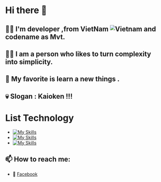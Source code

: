 # Hi there 👋
## 🙋‍♂️ I'm developer ,from VietNam ![Vietnam](https://raw.githubusercontent.com/stevenrskelton/flag-icon/master/png/16/country-4x3/vn.png "Vietnam") and codename as Mvt.
## 💁‍♂️ I am a person who likes to turn complexity into simplicity.
## 💋 My favorite is learn a new things .
## 💀 Slogan : Kaioken !!!
# List Technology
* [![My Skills](https://skillicons.dev/icons?i=c,cs,html,css,js,java,kotlin&theme=light)](https://skillicons.dev)
* [![My Skills](https://skillicons.dev/icons?i=bootstrap,nodejs,react&theme=light)](https://skillicons.dev)
* [![My Skills](https://skillicons.dev/icons?i=git,jenkins,docker&theme=light)](https://skillicons.dev)

## 📫 How to reach me:
* 💋 [Facebook](https://www.facebook.com/sieuphammaitien594)
